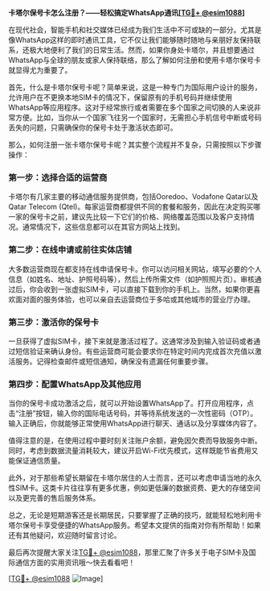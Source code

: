 **卡塔尔保号卡怎么注册？——轻松搞定WhatsApp通讯[[TG💪+ @esim1088](https://t.me/s/esim1088)]**

在现代社会，智能手机和社交媒体已经成为我们生活中不可或缺的一部分。尤其是像WhatsApp这样的即时通讯工具，它不仅让我们能够随时随地与亲朋好友保持联系，还极大地便利了我们的日常生活。然而，如果你身处卡塔尔，并且想要通过WhatsApp与全球的朋友或家人保持联络，那么了解如何注册和使用卡塔尔保号卡就显得尤为重要了。

首先，什么是卡塔尔保号卡呢？简单来说，这是一种专门为国际用户设计的服务，允许用户在不更换本地SIM卡的情况下，保留原有的手机号码并继续使用WhatsApp等应用程序。这对于经常旅行或者需要在多个国家之间切换的人来说非常方便。比如，当你从一个国家飞往另一个国家时，无需担心手机信号中断或号码丢失的问题，只需确保你的保号卡处于激活状态即可。

那么，如何注册一张卡塔尔保号卡呢？其实整个流程并不复杂，只需按照以下步骤操作：

### 第一步：选择合适的运营商

卡塔尔有几家主要的移动通信服务提供商，包括Ooredoo、Vodafone Qatar以及Qatar Telecom (Qtel)。每家运营商都提供不同的套餐和服务，因此在决定购买哪一家的保号卡之前，建议先比较一下它们的价格、网络覆盖范围以及客户支持情况。通常情况下，这些信息都可以在其官方网站上找到。

### 第二步：在线申请或前往实体店铺

大多数运营商现在都支持在线申请保号卡。你可以访问相关网站，填写必要的个人信息（如姓名、地址、护照号码等），然后上传所需文件（如护照照片页）。审核通过后，你会收到一张虚拟SIM卡，可以直接下载到你的手机上。当然，如果你更喜欢面对面的服务体验，也可以亲自去运营商位于多哈或其他城市的营业厅办理。

### 第三步：激活你的保号卡

一旦获得了虚拟SIM卡，接下来就是激活过程了。这通常涉及到输入验证码或者通过短信验证来确认身份。有些运营商可能会要求你在特定时间内完成首次充值以激活服务。记得检查邮件或短信通知，确保没有遗漏任何重要步骤。

### 第四步：配置WhatsApp及其他应用

当你的保号卡成功激活之后，就可以开始设置WhatsApp了。打开应用程序，点击“注册”按钮，输入你的国际电话号码，并等待系统发送的一次性密码（OTP）。输入正确后，你就能够正常使用WhatsApp进行聊天、通话以及分享媒体内容了。

值得注意的是，在使用过程中要时刻关注账户余额，避免因欠费而导致服务中断。同时，考虑到数据流量消耗较大，建议开启Wi-Fi优先模式，这样既能节省费用又能保证通信质量。

此外，对于那些希望长期留在卡塔尔居住的人士而言，还可以考虑申请当地的永久性SIM卡。这类卡片往往享有更多优惠，例如更低廉的数据资费、更大的存储空间以及更完善的售后服务体系。

总之，无论是短期游客还是长期居民，只要掌握了正确的技巧，就能轻松地利用卡塔尔保号卡享受便捷的WhatsApp服务。希望本文提供的指南对你有所帮助！如果还有其他疑问，欢迎随时留言讨论。

最后再次提醒大家关注[TG💪+ @esim1088](https://t.me/s/esim1088)，那里汇聚了许多关于电子SIM卡及国际通信方面的实用资讯哦～快去看看吧！

[[TG💪+ @esim1088](https://t.me/s/esim1088) ![Image](https://i.postimg.cc/4NQfJmqS/Snipaste-2025-05-13-00-14-12.png)]